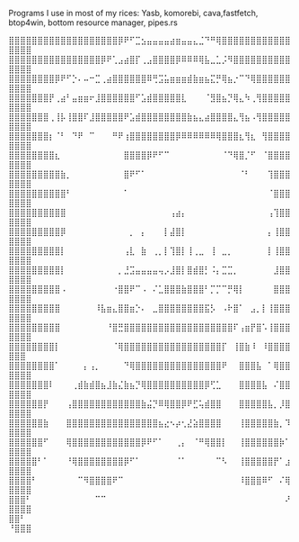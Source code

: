 Programs I use in most of my rices: Yasb, komorebi, cava,fastfetch, btop4win, bottom resource manager, pipes.rs

⣿⣿⣿⣿⣿⣿⣿⣿⣿⣿⣿⣿⣿⣿⣿⣿⣿⣿⣿⡿⠟⠋⣉⣢⣤⣤⣤⣤⣴⣶⣤⣤⣄⣈⠙⠛⢿⣿⣿⣿⣿⣿⣿⣿⣿⣿⣿⣿⣿⣿⣿⣿⣿
⣿⣿⣿⣿⣿⣿⣿⣿⣿⣿⣿⣿⣿⣿⣿⣿⡿⠟⢁⣠⣴⣿⡏⢀⣠⣿⣿⣿⣿⡿⠿⠿⠿⢿⣧⣀⣁⡨⠻⣿⣿⣿⣿⣿⣿⣿⣿⣿⣿⣿⣿⣿⣿
⣿⣿⣿⣿⣿⣿⣿⣿⡿⠟⠋⡑⠄⠤⠒⣉⢀⣴⣿⣿⣿⣿⣿⣿⠿⢛⣩⣥⣶⣶⣶⣾⣷⣶⣦⣍⡛⢿⣦⡐⠉⠙⢿⣿⣿⣿⣿⣿⣿⣿⣿⣿⣿
⣿⣿⣿⣿⣿⣿⣿⡟⢀⣴⠃⣤⣶⣶⠖⣸⣿⣿⣿⣿⣿⣿⠋⣡⣾⣿⣿⣿⣿⣿⣇⠀⠀⠀⠈⣻⣿⣦⡙⢿⣄⠳⢀⢻⣿⣿⣿⣿⣿⣿⣿⣿⣿
⣿⣿⣿⣿⣿⣿⣿⢀⢸⡧⢸⣿⣿⠏⣸⣿⣿⣿⣿⣿⠟⣡⣾⣿⣿⣿⣿⣿⣿⣿⣿⣷⣦⣄⣴⣿⣿⣿⣿⣄⢻⣦⠠⢻⣿⣿⣿⣿⣿⣿⣿⣿⣿
⣿⣿⣿⣿⣿⣿⣿⡆⠈⠃⠀⠙⠟⠀⠉⠀⠀⠀⠛⠟⢰⣿⣿⣿⣿⣿⣿⣿⣿⡿⠿⠿⠿⠿⠿⠿⢿⣿⣿⣿⣆⢻⣆⠀⢻⣿⣿⣿⣿⣿⣿⣿⣿
⣿⣿⣿⣿⣿⣿⣿⣿⣆⠀⠀⠀⠀⠀⠀⠀⠀⠀⠀⠀⣿⣿⣿⣿⡿⠟⠋⠉⠀⠀⠀⠀⠀⠀⠀⠀⠀⠈⠙⢿⣿⡈⠋⠀⠈⣿⣿⣿⣿⣿⣿⣿⣿
⣿⣿⣿⣿⣿⣿⣿⣿⣿⣷⡀⠀⠀⠀⠀⠀⠀⠀⠀⠀⣿⠟⠋⠁⠀⠀⠀⠀⠀⠀⠀⠀⠀⠀⠀⠀⠀⠀⠀⠀⠈⠃⠀⠀⠀⢹⣿⣿⣿⣿⣿⣿⣿
⣿⣿⣿⣿⣿⣿⣿⣿⣿⣿⠃⠀⠀⠀⠀⠀⠀⠀⠀⠀⠁⠀⠀⠀⠀⠀⠀⠀⠀⠀⠀⠀⠀⠀⠀⠀⠀⠀⠀⠀⠀⠀⠀⠀⠀⠈⣿⣿⣿⣿⣿⣿⣿
⣿⣿⣿⣿⣿⣿⣿⣿⣿⣿⠀⠀⠀⠀⠀⠀⠀⠀⠀⠀⠀⠀⠀⠀⠀⠀⠀⠀⢠⣴⡄⠀⠀⠀⠀⠀⠀⠀⠀⠀⠀⠀⠀⠀⠀⢠⢹⣿⣿⣿⣿⣿⣿
⣿⣿⣿⣿⣿⣿⣿⣿⣿⡿⠀⠀⠀⠀⠀⠀⠀⠀⠀⠀⠀⡀⠀⡄⠀⠀⠀⡇⣼⣿⡇⠀⠀⠀⠀⠀⠀⠀⠀⠀⠀⠀⠀⠀⠀⡄⢸⣿⣿⣿⣿⣿⣿
⣿⣿⣿⣿⣿⣿⣿⣿⣿⡇⠀⠀⠀⠀⠀⠀⠀⠀⠀⠀⢠⣇⠀⣷⠀⢀⡀⡇⢹⣿⡇⢸⢀⣀⠀⢸⠀⣀⡀⠀⠀⠀⠀⠀⠀⡇⢸⣿⣿⣿⣿⣿⣿
⣿⣿⣿⣿⣿⣿⣿⣿⣿⡇⠀⠀⠀⠀⠀⠀⠀⠀⠀⡀⣘⣩⣤⣤⣤⣤⢤⡠⣸⣿⡇⣿⣾⣿⡃⠨⡄⣉⣉⡀⠀⠀⠀⠀⠀⠀⣸⣿⣿⣿⣿⣿⣿
⣿⣿⣿⣿⣿⣿⣿⣿⣿⠠⠀⠀⠀⠀⠀⠀⠀⠀⠐⣿⣿⠟⠉⠠⠀⠌⣁⣿⣿⣿⣷⣿⣿⣿⠃⡉⡉⠉⡛⢿⡇⠀⠀⠀⠀⠀⣿⣿⣿⣿⣿⣿⣿
⣿⣿⣿⣿⣿⣿⣿⣿⣿⠀⠀⠀⠀⠀⠀⠸⣧⣶⣄⣿⣿⣶⡑⠄⠀⣀⣿⣿⣿⣿⣿⣿⣿⣿⣯⡣⠀⠠⠗⣿⠁⠀⣠⡀⡇⢸⣿⣿⣿⣿⣿⣿⣿
⣿⣿⣿⣿⣿⣿⣿⣿⣿⠀⠀⠀⠀⠀⠀⠀⠀⠘⣿⣛⣿⣿⣿⣿⣿⣿⣿⣿⣿⣿⣿⣿⣿⣿⣿⣿⣿⣿⣿⠏⢠⣶⡟⣿⠡⢸⣿⣿⣿⣿⣿⣿⣿
⣿⣿⣿⣿⣿⣿⣿⣿⡇⠀⠀⠀⠀⠀⠀⠀⠀⠀⠈⢿⣿⣿⣿⣿⣿⣿⣿⣿⣿⣿⣿⣿⣿⣿⣿⣿⣿⡏⠀⢸⣿⣷⠸⠀⠸⣿⣿⣿⣿⣿⣿⣿
⣿⣿⣿⣿⣿⣿⣿⣿⠁⠀⠀⠀⠀⡄⢠⡀⠀⠀⠀⠀⠙⢿⣿⣿⣿⣿⣿⣿⣿⣿⣿⣿⣿⣿⣿⣿⣿⠟⠀⠀⣿⣿⣿⣧⠀⠁⢿⣿⣿⣿⣿⣿⣿
⣿⣿⣿⣿⣿⣿⣿⠇⠀⠀⠀⢀⣾⣷⣾⣿⣦⣸⣷⣌⣷⣦⡙⢿⣿⣿⣿⣿⣿⣿⣿⣿⣿⣿⡿⢋⣁⠀⠀⠀⣿⣿⣿⣿⣧⠀⠌⣿⣿⣿⣿⣿⣿
⣿⣿⣿⣿⣿⣿⡟⠀⠀⠀⢠⣿⣿⣿⣿⣿⣿⣿⣿⣿⣿⣿⣿⣷⣬⡙⠿⢿⣿⣿⡿⠟⣋⢥⣾⣿⣿⠀⠀⠀⣿⣿⣿⣿⣿⣧⡀⡸⣿⣿⣿⣿⣿
⣿⣿⣿⣿⣿⣿⣷⠀⠀⠀⣿⣿⣿⣿⣿⣿⣿⣿⣿⣿⣿⣿⣿⣿⣿⣿⣦⣔⠢⡴⢂⣜⣵⣿⣿⣿⣿⠀⠀⠀⢸⣿⣿⣿⣿⣿⣷⡀⠹⣿⣿⣿⣿
⣿⣿⣿⣿⣿⣿⠋⠀⠀⠀⢿⣿⣿⣿⣿⣿⣿⣿⣿⣿⣿⣿⣿⡿⠟⠋⠁⠀⠀⢀⡄⠀⠈⠛⢿⣿⣿⡇⠀⠀⢸⣿⣿⣿⣿⣿⣿⡷⠁⣿⣿⣿⣿
⣿⣿⣿⣿⣿⠃⠁⠀⠀⠀⠘⢿⣿⣿⣿⣿⣿⣿⣿⣿⡿⠋⠁⠀⠀⠀⠀⠀⠀⠈⠁⠀⠀⠀⠀⠀⠉⠣⠀⠀⢸⣿⣿⣿⣿⣿⡟⠁⣰⣿⣿⣿⣿
⣿⣿⣿⣿⠃⠀⠀⠀⠀⠀⠀⠀⠉⠻⣿⣿⣿⣿⠟⠉⠀⠀⠀⠀⠀⠀⠀⠀⠀⠀⠀⠀⠀⠀⠀⠀⠀⠀⠀⠀⠸⣿⣿⣿⠿⠋⠀⠌⢿⣿⣿⣿⣿
⣿⣿⣿⠃⠀⠀⠀⠀⠀⠀⠀⠀⠀⠀⠀⠉⠉⠀⠀⠀⠀⠀⠀⠀⠀⠀⠀⠀⠀⠀⠀⠀⠀⠀⠀⠀⠀⠀⠀⠀⠀⠀⠀⠀⠀⠀⠀⠀⠜⣿⣿⣿⣿
⣿⣿⠃⠀⠀⠀⠀⠀⠀⠀⠀⠀⠀⠀⠀⠀⠀⠀⠀⠀⠀⠀⠀⠀⠀⠀⠀⠀⠀⠀⠀⠀⠀⠀⠀⠀⠀⠀⠀⠀⠀⠀⠀⠀⠀⠀⠀⠀⠀⠘⣿⣿⣿

